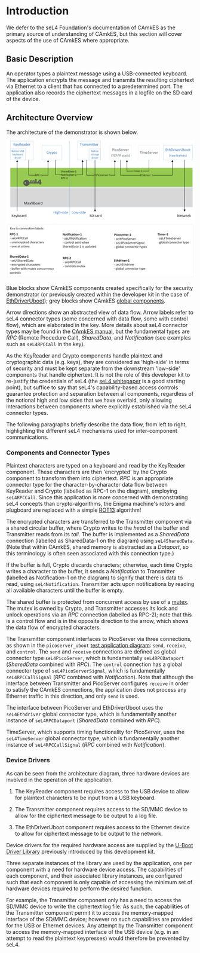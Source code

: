 
# Introduction 

We defer to the seL4 Foundation's documentation of CAmkES as the primary source of understanding of CAmkES, but this section will cover aspects of the use of CAmkES where appropriate.

## Basic Description

An operator types a plaintext message using a USB-connected keyboard. The application encrypts the message and transmits the resulting ciphertext via Ethernet to a client that has connected to a predetermined port. The application also records the ciphertext messages in a logfile on the SD card of the device.

## Architecture Overview

The architecture of the demonstrator is shown below.

![Demonstrator architecture](encrypter_arch.png)

Blue blocks show CAmkES components created specifically for the security demonstrator (or previously created within the developer kit in the case of [EthDriverUboot](../device_drivers/uboot_driver_usage.md#test-application-picoserver_uboot)); grey blocks show CAmkES [global components](https://github.com/seL4/global-components).

Arrow directions show an abstracted view of data flow. Arrow labels refer to seL4 connector types (some concerned with data flow, some with control flow), which are elaborated in the key. More details about seL4 connector types may be found in the [CAmkES manual](https://docs.sel4.systems/projects/camkes/manual.html), but the fundamental types are _RPC_ (Remote Procedure Call), _SharedData_, and _Notification_ (see examples such as `seL4RPCCall` in the key).

As the KeyReader and Crypto components handle plaintext and cryptographic data (e.g. keys), they are considered as 'high-side' in terms of security and must be kept separate from the downstream 'low-side' components that handle ciphertext. It is not the role of this developer kit to re-justify the credentials of seL4 (the [seL4 whitepaper](https://sel4.systems/About/seL4-whitepaper.pdf) is a good starting point), but suffice to say that seL4's capability-based access controls guarantee protection and separation between all components, regardless of the notional high and low sides that we have overlaid, only allowing interactions between components where explicitly established via the seL4 connector types.

The following paragraphs briefly describe the data flow, from left to right, highlighting the different seL4 mechanisms used for inter-component communications.

### Components and Connector Types

Plaintext characters are typed on a keyboard and read by the KeyReader component. These characters are then 'encrypted' by the Crypto component to transform them into ciphertext. _RPC_ is an appropriate connector type for the character-by-character data flow between KeyReader and Crypto (labelled as RPC-1 on the diagram), employing `seL4RPCCall`. Since this application is more concerned with demonstrating seL4 concepts than crypto-algorithms, the Enigma machine's rotors and plugboard are replaced with a simple [ROT13](https://en.wikipedia.org/wiki/ROT13) algorithm!

The encrypted characters are transferred to the Transmitter component via a shared circular buffer, where Crypto writes to the _head_ of the buffer and Transmitter reads from its _tail_. The buffer is implemented as a _SharedData_ connection (labelled as SharedData-1 on the diagram) using `seL4SharedData`. (Note that within CAmkES, shared memory is abstracted as a _Dataport_, so this terminology is often seen associated with this connection type.)

If the buffer is full, Crypto discards characters; otherwise, each time Crypto writes a character to the buffer, it sends a _Notification_ to Transmitter (labelled as Notification-1 on the diagram) to signify that there is data to read, using `seL4Notification`. Transmitter acts upon notifications by reading all available characters until the buffer is empty.

The shared buffer is protected from concurrent access by use of a [mutex](https://en.wikipedia.org/wiki/Lock_(computer_science)). The mutex is owned by Crypto, and Transmitter accesses its lock and unlock operations via an _RPC_ connection (labelled as RPC-2); note that this is a control flow and is in the opposite direction to the arrow, which shows the data flow of encrypted characters.

The Transmitter component interfaces to PicoServer via three connections, as shown in the `picoserver_uboot` [test application diagram](uboot_driver_usage.md#test-application-picoserver_uboot): `send`, `receive`, and `control`. The `send` and `receive` connections are defined as global connector type `seL4PicoServer`, which is fundamentally `seL4RPCDataport` (_SharedData_ combined with _RPC_). The `control` connection has a global connector type of `seL4PicoServerSignal`, which is fundamentally `seL4RPCCallSignal` (_RPC_ combined with _Notification_). Note that although the interface between Transmitter and PicoServer configures `receive` in order to satisfy the CAmkES connections, the application does not process any Ethernet traffic in this direction, and only `send` is used.

The interface between PicoServer and EthDriverUboot uses the `seL4Ethdriver` global connector type, which is fundamentally another instance of `seL4RPCDataport` (_SharedData_ combined with _RPC_).

TimeServer, which supports timing functionality for PicoServer, uses the `seL4TimeServer` global connector type, which is fundamentally another instance of `seL4RPCCallSignal` (_RPC_ combined with _Notification_).

### Device Drivers

As can be seen from the architecture diagram, three hardware devices are involved in the operation of the application.

1. The KeyReader component requires access to the USB device to allow for plaintext characters to be input from a USB keyboard.

2. The Transmitter component requires access to the SD/MMC device to allow for the ciphertext message to be output to a log file.

3. The EthDriverUboot component requires access to the Ethernet device to allow for ciphertext message to be output to the network.

Device drivers for the required hardware access are supplied by the [U-Boot Driver Library](uboot_driver_library.md) previously introduced by this development kit.

Three separate instances of the library are used by the application, one per component with a need for hardware device access. The capabilities of each component, and their associated library instances, are configured such that each component is only capable of accessing the minimum set of hardware devices required to perform the desired function.

For example, the Transmitter component only has a need to access the SD/MMC device to write the ciphertext log file. As such, the capabilities of the Transmitter component permit it to access the memory-mapped interface of the SD/MMC device; however no such capabilities are provided for the USB or Ethernet devices. Any attempt by the Transmitter component to access the memory-mapped interface of the USB device (e.g. in an attempt to read the plaintext keypresses) would therefore be prevented by seL4.
